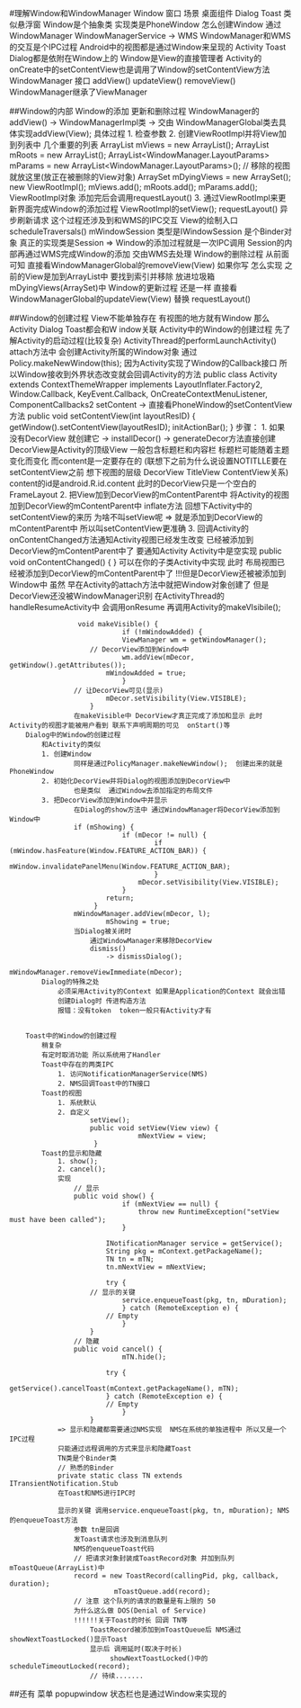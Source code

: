#理解Window和WindowManager
	Window 窗口
		场景 桌面组件 Dialog Toast 类似悬浮窗
	Window是个抽象类
		实现类是PhoneWindow
	怎么创建Window
		通过WindowManager
	WindowManagerService -> WMS
	WindowManager和WMS的交互是个IPC过程
	Android中的视图都是通过Window来呈现的
	Activity Toast Dialog都是依附在Window上的
	Window是View的直接管理者
	Activity的onCreate中的setContentView也是调用了Window的setContentView方法
	WindowManager 接口
		addView()
		updateView()
		removeView()
	WindowManager继承了ViewManager
	
##Window的内部
	Window的添加 更新和删除过程
	WindowManager的addView()
		-> WindowManagerImpl类
			-> 交由 WindowManagerGlobal类去具体实现addView(View);
	具体过程
		1. 检查参数
		2. 创建ViewRootImpl并将View加到列表中
			几个重要的列表
			ArrayList<View> mViews = new ArrayList<View>();
			ArrayList<ViewRootImpl> mRoots = new ArrayList<ViewRootImpl>();
			ArrayList<WindowManager.LayoutParams> mParams = new ArrayList<WindowManager.LayoutParams>();
			// 移除的视图就放这里(放正在被删除的View对象)
			ArraySet<View> mDyingViews = new ArraySet<View>();
			new ViewRootImpl();
			mViews.add();
			mRoots.add();
			mParams.add();
			ViewRootImpl对象
			添加完后会调用requestLayout()
		3. 通过ViewRootImpl来更新界面完成Window的添加过程
			ViewRootImpl的setView();
				requestLayout() 异步刷新请求
			这个过程还涉及到和WMS的IPC交互
			View的绘制入口
				scheduleTraversals()
			mWindowSession 类型是IWindowSession 是个Binder对象 真正的实现类是Session => Window的添加过程就是一次IPC调用
			Session的内部再通过WMS完成Window的添加
			交由WMS去处理
		Window的删除过程
			从前面可知 直接看WindowManagerGlobal的removeView(View)
			如果你写 怎么实现
			之前的View是加到ArrayList中  要找到索引并移除  放进垃圾箱 mDyingViews(ArraySet)中
		Window的更新过程
			还是一样 直接看WindowManagerGlobal的updateView(View)
			替换
			requestLayout()

##Window的创建过程
		View不能单独存在
		有视图的地方就有Window 那么Activity Dialog Toast都会和W indow关联
		Activity中的Window的创建过程
			先了解Activity的启动过程(比较复杂)
			ActivityThread的performLaunchActivity()
			attach方法中  会创建Activity所属的Window对象
				通过Policy.makeNewWindow(this);
			因为Activity实现了Window的Callback接口 所以Window接收到外界状态改变就会回调Activity的方法
				public class Activity extends ContextThemeWrapper
        					implements LayoutInflater.Factory2,
        					Window.Callback, KeyEvent.Callback,
        					OnCreateContextMenuListener, ComponentCallbacks2
				setContent -> 直接看PhoneWindow的setContentView方法
					public void setContentView(int layoutResID) {
        						getWindow().setContentView(layoutResID);
        						initActionBar();
   					}
				步骤：
					1. 如果没有DecorView 就创建它 -> installDecor() -> generateDecor方法直接创建
						DecorView是Activity的顶级View 一般包含标题栏和内容栏
						标题栏可能随着主题变化而变化 而content是一定要存在的
						(联想下之前为什么说设置NOTITLLE要在setContentView之前 想下视图的层级 DecorView TitleView ContentView关系)
						content的id是android.R.id.content
						此时的DecorView只是一个空白的FrameLayout
					2. 把View加到DecorView的mContentParent中
					 	将Activity的视图加到DecorView的mContentParent中
						inflate方法
						回想下Activity中的setContentView的来历
							为啥不叫setView呢 => 就是添加到DecorView的mContentParent中 所以叫setContentView更准确
					3. 回调Activity的onContentChanged方法通知Activity视图已经发生改变
							已经被添加到DecorView的mContentParent中了 要通知Activity
							Activity中是空实现
							public void onContentChanged() {
    							}
							可以在你的子类Activity中实现
					此时 布局视图已经被添加到DecorView的mContentParent中了   !!!但是DecorView还被被添加到Window中
					虽然 早在Activity的attach方法中就把Window对象创建了 但是 DecorView还没被WindowManager识别	
					在ActivityThread的handleResumeActivity中 会调用onResume 再调用Activity的makeVIsibile();

					 void makeVisible() {
        						if (!mWindowAdded) {
            					ViewManager wm = getWindowManager();
						// DecorView添加到Window中
            					wm.addView(mDecor, getWindow().getAttributes());
           					mWindowAdded = true;
        						}
					// 让DecorView可见(显示)
        					mDecor.setVisibility(View.VISIBLE);
    					}
					在makeVisible中 DecorView才真正完成了添加和显示 此时Activity的视图才能被用户看到 联系下声明周期的可见  onStart()等
		Dialog中的Window的创建过程
			和Activity的类似
			1. 创建Window
					同样是通过PolicyManager.makeNewWindow();  创建出来的就是PhoneWindow
			2. 初始化DecorView并将Dialog的视图添加到DecorView中
					也是类似  通过Window去添加指定的布局文件
			3. 把DecorView添加到Window中并显示
					在Dialog的show方法中 通过WindowManager将DecorView添加到Window中
					if (mShowing) {
            					if (mDecor != null) {
                						if (mWindow.hasFeature(Window.FEATURE_ACTION_BAR)) {
                    						mWindow.invalidatePanelMenu(Window.FEATURE_ACTION_BAR);
                						}
                					mDecor.setVisibility(View.VISIBLE);
            					}
            				return;
       					 }
					mWindowManager.addView(mDecor, l);
            				mShowing = true;
					当Dialog被关闭时
						通过WindowManager来移除DecorView
						dismiss()
							-> dismissDialog();
								mWindowManager.removeViewImmediate(mDecor);
			Dialog的特殊之处
				必须采用Activity的Context 如果是Application的Context 就会出错
				创建Dialog时 传进构造方法
				报错：没有token  token一般只有Activity才有
				
			
		Toast中的Window的创建过程		
			稍复杂
			有定时取消功能 所以系统用了Handler
			Toast中存在的两类IPC 
				1. 访问NotificationManagerService(NMS)
				2. NMS回调Toast中的TN接口
			Toast的视图
				1. 系统默认
				2. 自定义 
						setView();
						public void setView(View view) {
        							mNextView = view;
   						 }	
			Toast的显示和隐藏
				1. show();
				2. cancel();
				实现
					// 显示
					public void show() {
        						if (mNextView == null) {
            						throw new RuntimeException("setView must have been called");
        						}

        					INotificationManager service = getService();
        					String pkg = mContext.getPackageName();
        					TN tn = mTN;
        					tn.mNextView = mNextView;

        					try {
						// 显示的关键
            					service.enqueueToast(pkg, tn, mDuration);
        						} catch (RemoteException e) {
            				// Empty
        						}
    					}
					// 隐藏
					public void cancel() {
        						mTN.hide();

        					try {
            					getService().cancelToast(mContext.getPackageName(), mTN);
        					} catch (RemoteException e) {
            				// Empty
        						}
    					}
				=> 显示和隐藏都需要通过NMS实现  NMS在系统的单独进程中 所以又是一个IPC过程
				只能通过远程调用的方式来显示和隐藏Toast
				TN类是个Binder类
				// 熟悉的Binder 
				private static class TN extends ITransientNotification.Stub 
				在Toast和NMS进行IPC时 
				
				显示的关键 调用service.enqueueToast(pkg, tn, mDuration); NMS的enqueueToast方法
					参数 tn是回调  
					发Toast请求也涉及到消息队列
					NMS的enqueueToast代码
					// 把请求对象封装成ToastRecord对象 并加到队列mToastQueue(ArrayList)中
					record = new ToastRecord(callingPid, pkg, callback, duration);
			                  mToastQueue.add(record);
					// 注意 这个队列的请求的数量是有上限的 50 
					为什么这么做 DOS(Denial of Service)
					!!!!!!关于Toast的时长 回调 TN等
						ToastRecord被添加到mToastQueue后 NMS通过 showNextToastLocked()显示Toast
						显示后 调用延时(取决于时长)
							 showNextToastLocked()中的scheduleTimeoutLocked(record);
						// 待续.......
					

##还有
	菜单 popupwindow 状态栏也是通过Window来实现的